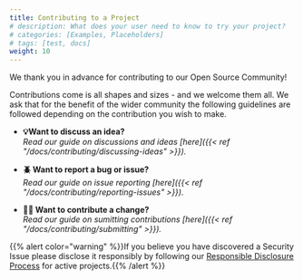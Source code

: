 ```yaml
---
title: Contributing to a Project
# description: What does your user need to know to try your project?
# categories: [Examples, Placeholders]
# tags: [test, docs]
weight: 10
---
```


We thank you in advance for contributing to our Open Source Community!

Contributions come is all shapes and sizes - and we welcome them all. We ask that for the benefit of the wider community the following guidelines are followed depending on the contribution you wish to make.

- **💡Want to discuss an idea?**  
  *Read our guide on discussions and ideas [here]({{< ref "/docs/contributing/discussing-ideas" >}}).*

- **🪲 Want to report a bug or issue?**  
  *Read our guide on issue reporting [here]({{< ref "/docs/contributing/reporting-issues" >}}).*
  
- **🧑‍💻 Want to contribute a change?**  
  *Read our guide on sumitting contributions [here]({{< ref "/docs/contributing/submitting" >}}).*

{{% alert color="warning" %}}If you believe you have discovered a Security Issue please disclose it responsibly by following our [Responsible Disclosure Process](https://www.sonatype.com/report-a-security-vulnerability) for active projects.{{% /alert %}}